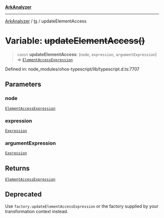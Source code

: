 [**ArkAnalyzer**](../../../../README.md)

***

[ArkAnalyzer](../../../../globals.md) / [ts](../README.md) / updateElementAccess

# Variable: ~~updateElementAccess()~~

> `const` **updateElementAccess**: (`node`, `expression`, `argumentExpression`) => [`ElementAccessExpression`](../interfaces/ElementAccessExpression.md)

Defined in: node\_modules/ohos-typescript/lib/typescript.d.ts:7707

## Parameters

### node

[`ElementAccessExpression`](../interfaces/ElementAccessExpression.md)

### expression

[`Expression`](../interfaces/Expression.md)

### argumentExpression

[`Expression`](../interfaces/Expression.md)

## Returns

[`ElementAccessExpression`](../interfaces/ElementAccessExpression.md)

## Deprecated

Use `factory.updateElementAccessExpression` or the factory supplied by your transformation context instead.
